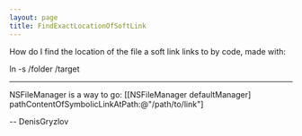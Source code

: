 ```yaml
---
layout: page
title: FindExactLocationOfSoftLink
---
```


How do I find the location of the file a soft link links to by code, made with:

    
ln -s /folder /target


----

NSFileManager is a way to go:     [[NSFileManager defaultManager] pathContentOfSymbolicLinkAtPath:@"/path/to/link"]

-- DenisGryzlov

